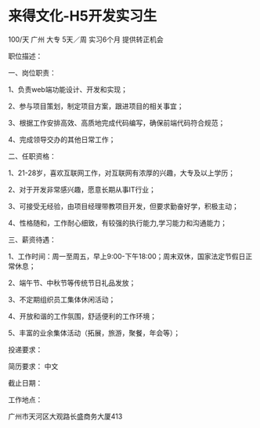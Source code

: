 # 来得文化-H5开发实习生

100/天 广州 大专 5天／周 实习6个月 提供转正机会

职位描述：

一、岗位职责：

1、负责web端功能设计、开发和实现；

2、参与项目策划，制定项目方案，跟进项目的相关事宜；

3、根据工作安排高效、高质地完成代码编写，确保前端代码符合规范；

4、完成领导交办的其他日常工作；



二、任职资格：

1、21-28岁，喜欢互联网工作，对互联网有浓厚的兴趣，大专及以上学历；

2、对于开发非常感兴趣，愿意长期从事IT行业；

3、可接受无经验，由项目经理带教项目开发，但要求勤奋好学，积极主动；

4、性格随和，工作耐心细致，有较强的执行能力,学习能力和沟通能力；





三、薪资待遇：

1、工作时间：周一至周五，早上9:00-下午18:00；周末双休，国家法定节假日正常休息；

2、端午节、中秋节等传统节日礼品发放；

3、不定期组织员工集体休闲活动；

4、开放和谐的工作氛围，舒适便利的工作环境；

5、丰富的业余集体活动（拓展，旅游，聚餐，年会等）；





投递要求：

简历要求： 中文

截止日期：

工作地点：

广州市天河区大观路长盛商务大厦413